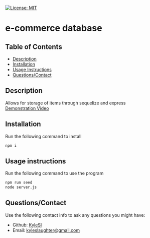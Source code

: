 [![License: MIT](https://img.shields.io/badge/License-MIT-yellow.svg)](https://opensource.org/licenses/MIT)
# e-commerce database

## Table of Contents

  - [Description](#description)
  - [Installation](#installation)
  - [Usage Instructions](#usage-instructions)
  - [Questions/Contact](#questionscontact)

## Description
Allows for storage of items through sequelize and express  
[Demonstration Video](https://vimeo.com/847721707?share=copy)

## Installation

Run the following command to install
```bash
npm i
```

## Usage instructions

Run the following command to use the program
```bash
npm run seed
node server.js
```

## Questions/Contact

Use the following contact info to ask any questions you might have:
  - Github: [KyleSl](https://github.com/KyleSl)
  - Email: kyleslaughter@gmail.com